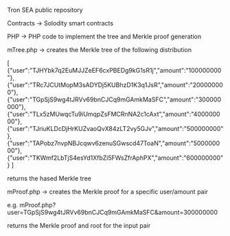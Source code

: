 Tron SEA public repository

Contracts -> Solodity smart contracts

PHP -> PHP code to implement the tree and Merkle proof generation

mTree.php -> creates the Merkle tree of the following distribution

[
  {"user":"TJHYbk7q2EuMJJZeEF6cxPBEDg9kG1sR1j","amount":"100000000"},
  {"user":"TRc7JCUtMopM3sADYDj5KUBhzD1K3q1JsR","amount":"200000000"},
  {"user":"TGpSjS9wg4tJRVv69bnCJCq9mGAmkMaSFC","amount":"300000000"},
  {"user":"TLx5zMUwqcTu9iUmqpZsFMCRnNA2c1cAxt","amount":"400000000"},
  {"user":"TJriuKLDcDjHrKUZvaoQvX84zLT2vy5GJv","amount":"500000000"},
  {"user":"TAPobz7nvpNBJcqwv6zenuSGwscd47ToaN","amount":"500000000"},
  {"user":"TKWmf2LbTjS4esYd1XfbZi5FWsZfrAphPX","amount":"600000000"}
]

returns the hased Merkle tree

mProof.php -> creates the Merkle proof for a specific user/amount pair

e.g. mProof.php?user=TGpSjS9wg4tJRVv69bnCJCq9mGAmkMaSFC&amount=300000000

returns the Merkle proof and root for the input pair